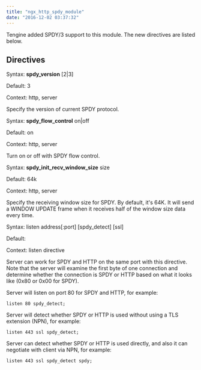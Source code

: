 ```yaml
---
title: "ngx_http_spdy_module"
date: "2016-12-02 03:37:32"
---
```



Tengine added SPDY/3 support to this module. The new directives are listed below.

## Directives



Syntax: **spdy_version** [2|3]

Default: 3

Context: http, server


Specify the version of current SPDY protocol.



Syntax: **spdy_flow_control** on|off

Default: on

Context: http, server


Turn on or off with SPDY flow control.



Syntax: **spdy_init_recv_window_size** size

Default: 64k

Context: http, server


Specify the receiving window size for SPDY. By default, it's 64K. It will send a WINDOW UPDATE frame when it receives half of the window size data every time.



Syntax: listen address[:port] [spdy_detect] [ssl]

Default:

Context: listen directive


Server can work for SPDY and HTTP on the same port with this directive. Note that the server will examine the first byte of one connection and determine whether the connection is SPDY or HTTP based on what it looks like (0x80 or 0x00 for SPDY).

Server will listen on port 80 for SPDY and HTTP, for example:

```
listen 80 spdy_detect;
```

Server will detect whether SPDY or HTTP is used without using a TLS extension (NPN), for example:

```
listen 443 ssl spdy_detect;
```

Server can detect whether SPDY or HTTP is used directly, and also it can negotiate with client via NPN, for example:

```
listen 443 ssl spdy_detect spdy;
```
  